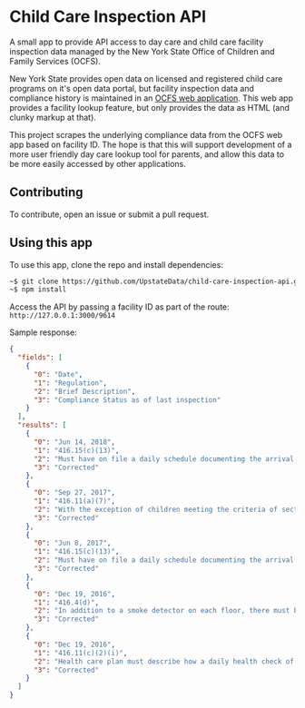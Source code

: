 # Child Care Inspection API

A small app to provide API access to day care and child care facility inspection data managed by the New York State Office of Children and Family Services (OCFS).

New York State provides open data on licensed and registered child care programs on it's open data portal, but facility inspection data and compliance history is maintained in an [OCFS web application](https://apps.netforge.ny.gov/dcfs/). This web app provides a facility lookup feature, but only provides the data as HTML (and clunky markup at that).

This project scrapes the underlying compliance data from the OCFS web app based on facility ID. The hope is that this will support development of a more user friendly day care lookup tool for parents, and allow this data to be more easily accessed by other applications.

## Contributing

To contribute, open an issue or submit a pull request.

## Using this app

To use this app, clone the repo and install dependencies:

```bash
~$ git clone https://github.com/UpstateData/child-care-inspection-api.git && cd child-care-inspection-api
~$ npm install
```

Access the API by passing a facility ID as part of the route: `http://127.0.0.1:3000/9614`

Sample response:

```json
{
  "fields": [
    {
      "0": "Date",
      "1": "Regulation",
      "2": "Brief Description",
      "3": "Compliance Status as of last inspection"
    }
  ],
  "results": [
    {
      "0": "Jun 14, 2018",
      "1": "416.15(c)(13)",
      "2": "Must have on file a daily schedule documenting the arrival and departure times of each caregiver, employees and volunteers",
      "3": "Corrected"
    },
    {
      "0": "Sep 27, 2017",
      "1": "416.11(a)(7)",
      "2": "With the exception of children meeting the criteria of section 416.11(a)(5) or (6), children enrolled in the child day care must remain current with their immunizations in accordance with the current schedule for required immunizations established in the New York State Public Health Law",
      "3": "Corrected"
    },
    {
      "0": "Jun 8, 2017",
      "1": "416.15(c)(13)",
      "2": "Must have on file a daily schedule documenting the arrival and departure times of each caregiver, employees and volunteers",
      "3": "Corrected"
    },
    {
      "0": "Dec 19, 2016",
      "1": "416.4(d)",
      "2": "In addition to a smoke detector on each floor, there must be a smoke detector located either within rooms where children nap, or in adjoining rooms. In the case of rooms used for napping or sleeping which have doors, a smoke detector is required inside that room.",
      "3": "Corrected"
    },
    {
      "0": "Dec 19, 2016",
      "1": "416.11(c)(2)(i)",
      "2": "Health care plan must describe how a daily health check of each child for any indication of illness, injury, abuse or maltreatment will be conducted and documented",
      "3": "Corrected"
    }
  ]
}

```